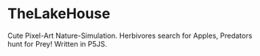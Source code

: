 # TheLakeHouse
Cute Pixel-Art Nature-Simulation. Herbivores search for Apples, Predators hunt for Prey! Written in P5JS.
